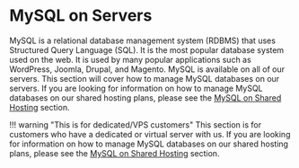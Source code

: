 # MySQL on Servers

MySQL is a relational database management system (RDBMS) that uses Structured Query Language (SQL). It is the most popular database system used on the web. It is used by many popular applications such as WordPress, Joomla, Drupal, and Magento. MySQL is available on all of our servers. This section will cover how to manage MySQL databases on our servers. If you are looking for information on how to manage MySQL databases on our shared hosting plans, please see the [MySQL on Shared Hosting](../../../hosting/shared/mysql/index.md) section.

!!! warning "This is for dedicated/VPS customers"
    This section is for customers who have a dedicated or virtual server with us. If you are looking for information on how to manage MySQL databases on our shared hosting plans, please see the [MySQL on Shared Hosting](../../../hosting/shared/mysql/index.md) section.